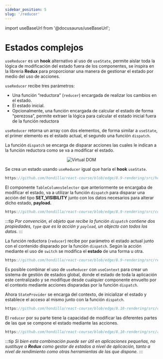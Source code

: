 ```yaml
---
sidebar_position: 5
slug: '/reducer'
---
```


import useBaseUrl from '@docusaurus/useBaseUrl';

# Estados complejos

`useReducer` es un **hook** alternativo al uso de `useState`, permite aislar toda la lógica de modificación del estado fuera de los componentes, se inspira en la librería **Redux** para proporcionar una manera de gestionar el estado por medio del uso de acciones.

`useReducer` recibe tres parámetros:

- Una función “reductora” (`reducer`) encargada de realizar los cambios en el estado.
- El estado inicial.
- Opcionalmente, una función encargada de calcular el estado de forma “perezosa”, permite extraer la lógica para calcular el estado inicial fuera de la función reductora

`useReducer` retorna un array con dos elementos, de forma similar a `useState`, el primer elemento es el estado actual, el segundo una función `dispatch`.

La función `dispatch` se encarga de disparar acciones las cuales le indican a la función reductora como se va a modificar el estado.

<div align="center">
  <img alt="Virtual DOM" src={useBaseUrl('/img/react/redux.png')} />
</div>

Se crea un estado usando `useReducer` igual que haría el **hook** `useState`.

```jsx reference
https://github.com/hondilla/react-course/blob/edge/8.9-rendering/src/hooks/useColumns.jsx
```

El componente `TableColumnsSelector` que anteriormente se encargaba de modificar el estado, va a utilizar la función `dispatch` para disparar una acción del tipo **SET_VISIBILITY** junto con los datos necesarios para alterar dicho estado, **payload.**

```jsx reference
https://github.com/hondilla/react-course/blob/edge/8.9-rendering/src/components/Table/TableColumnsSelector.jsx
```

:::tip
*Por convención, el objeto que recibe la función `dispatch` contiene dos propiedades, `type` que es la acción y `payload`, un objecto con todos los datos.*
:::

La función reductora (`reducer`) recibe por parámetro el estado actual junto con el contenido disparado por la función `dispatch`. Según la acción mediante el uso de `switch` se modifica el **estado** de una forma u otra.

```jsx reference
https://github.com/hondilla/react-course/blob/edge/8.9-rendering/src/reducers/ColumnVisibility.jsx
```

Es posible combinar el uso de `useReducer` con `useContext` para crear un sistema de gestión de estados global, donde el estado de toda la aplicación este centralizado y se modifique desde cualquier componente envuelto por el contexto mediante acciones disparadas por la función `dispatch`.

Ahora `StateProvider` se encarga del contexto, de inicializar el estado y establece el acceso al mismo junto con la función `dispatch`.

```jsx reference
https://github.com/hondilla/react-course/blob/edge/8.10-rendering/src/context/StateProvider.jsx
```

El `reducer` por su parte tiene la capacidad de modificar las diferentes partes de las que se compone el estado mediante las acciones.

```jsx reference
https://github.com/hondilla/react-course/blob/edge/8.10-rendering/src/reducers/StateReducer.jsx
```

:::tip
*Si bien esta combinación puede ser útil en aplicaciones pequeñas, no sustituye a **Redux** como gestor de estados a nivel de aplicación, tanto a nivel de rendimiento como otras herramientas de las que dispone.*
:::